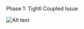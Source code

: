 
Phase 1: Tightl Coupled Issue


![Alt text]([https://user-images.githubusercontent.com/your-image-url.png](https://github.com/ByrMucahit/abstraction-with-go/blob/6246b1aff8659ad9f7f6e04d3565f1091de3c790/Screenshot%202025-02-06%20at%2022.34.05.png))

